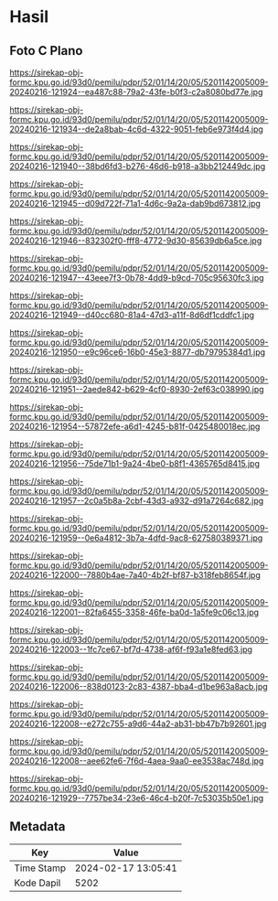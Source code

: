 # Hasil

## Foto C Plano

https://sirekap-obj-formc.kpu.go.id/93d0/pemilu/pdpr/52/01/14/20/05/5201142005009-20240216-121924--ea487c88-79a2-43fe-b0f3-c2a8080bd77e.jpg

https://sirekap-obj-formc.kpu.go.id/93d0/pemilu/pdpr/52/01/14/20/05/5201142005009-20240216-121934--de2a8bab-4c6d-4322-9051-feb6e973f4d4.jpg

https://sirekap-obj-formc.kpu.go.id/93d0/pemilu/pdpr/52/01/14/20/05/5201142005009-20240216-121940--38bd6fd3-b276-46d6-b918-a3bb212449dc.jpg

https://sirekap-obj-formc.kpu.go.id/93d0/pemilu/pdpr/52/01/14/20/05/5201142005009-20240216-121945--d09d722f-71a1-4d6c-9a2a-dab9bd673812.jpg

https://sirekap-obj-formc.kpu.go.id/93d0/pemilu/pdpr/52/01/14/20/05/5201142005009-20240216-121946--832302f0-fff8-4772-9d30-85639db6a5ce.jpg

https://sirekap-obj-formc.kpu.go.id/93d0/pemilu/pdpr/52/01/14/20/05/5201142005009-20240216-121947--43eee7f3-0b78-4dd9-b9cd-705c95630fc3.jpg

https://sirekap-obj-formc.kpu.go.id/93d0/pemilu/pdpr/52/01/14/20/05/5201142005009-20240216-121949--d40cc680-81a4-47d3-a11f-8d6df1cddfc1.jpg

https://sirekap-obj-formc.kpu.go.id/93d0/pemilu/pdpr/52/01/14/20/05/5201142005009-20240216-121950--e9c96ce6-16b0-45e3-8877-db79795384d1.jpg

https://sirekap-obj-formc.kpu.go.id/93d0/pemilu/pdpr/52/01/14/20/05/5201142005009-20240216-121951--2aede842-b629-4cf0-8930-2ef63c038990.jpg

https://sirekap-obj-formc.kpu.go.id/93d0/pemilu/pdpr/52/01/14/20/05/5201142005009-20240216-121954--57872efe-a6d1-4245-b81f-0425480018ec.jpg

https://sirekap-obj-formc.kpu.go.id/93d0/pemilu/pdpr/52/01/14/20/05/5201142005009-20240216-121956--75de71b1-9a24-4be0-b8f1-4365765d8415.jpg

https://sirekap-obj-formc.kpu.go.id/93d0/pemilu/pdpr/52/01/14/20/05/5201142005009-20240216-121957--2c0a5b8a-2cbf-43d3-a932-d91a7264c682.jpg

https://sirekap-obj-formc.kpu.go.id/93d0/pemilu/pdpr/52/01/14/20/05/5201142005009-20240216-121959--0e6a4812-3b7a-4dfd-9ac8-627580389371.jpg

https://sirekap-obj-formc.kpu.go.id/93d0/pemilu/pdpr/52/01/14/20/05/5201142005009-20240216-122000--7880b4ae-7a40-4b2f-bf87-b318feb8654f.jpg

https://sirekap-obj-formc.kpu.go.id/93d0/pemilu/pdpr/52/01/14/20/05/5201142005009-20240216-122001--82fa6455-3358-46fe-ba0d-1a5fe9c06c13.jpg

https://sirekap-obj-formc.kpu.go.id/93d0/pemilu/pdpr/52/01/14/20/05/5201142005009-20240216-122003--1fc7ce67-bf7d-4738-af6f-f93a1e8fed63.jpg

https://sirekap-obj-formc.kpu.go.id/93d0/pemilu/pdpr/52/01/14/20/05/5201142005009-20240216-122006--838d0123-2c83-4387-bba4-d1be963a8acb.jpg

https://sirekap-obj-formc.kpu.go.id/93d0/pemilu/pdpr/52/01/14/20/05/5201142005009-20240216-122008--e272c755-a9d6-44a2-ab31-bb47b7b92601.jpg

https://sirekap-obj-formc.kpu.go.id/93d0/pemilu/pdpr/52/01/14/20/05/5201142005009-20240216-122008--aee62fe6-7f6d-4aea-9aa0-ee3538ac748d.jpg

https://sirekap-obj-formc.kpu.go.id/93d0/pemilu/pdpr/52/01/14/20/05/5201142005009-20240216-121929--7757be34-23e6-46c4-b20f-7c53035b50e1.jpg


## Metadata

| Key        | Value               |
| ---------- | ------------------- |
| Time Stamp | 2024-02-17 13:05:41 |
| Kode Dapil | 5202                |



